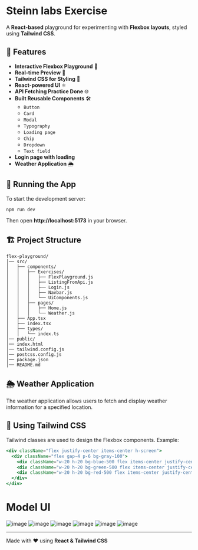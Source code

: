 # Steinn labs Exercise

A **React-based** playground for experimenting with **Flexbox layouts**, styled using **Tailwind CSS**.

## 🚀 Features
- **Interactive Flexbox Playground** 📏
- **Real-time Preview** 🔄
- **Tailwind CSS for Styling** 🎨
- **React-powered UI** ⚛️
- **API Fetching Practice Done** 🌐
- **Built Reusable Components** 🛠️
  - `Button`
  - `Card`
  - `Modal`
  - `Typography`
  - `Loading page`
  - `Chip`
  - `Dropdown`
  - `Text field`
- **Login page with loading**
- **Weather Application** 🌦️

## 🚀 Running the App

To start the development server:
```bash
npm run dev
```

Then open **http://localhost:5173** in your browser.

## 🏗️ Project Structure
```
flex-playground/
│── src/
│   ├── components/
│   │   ├── Exercises/
│   │   │   ├── FlexPlayground.js
│   │   │   ├── ListingFromApi.js
│   │   │   ├── Login.js
│   │   │   ├── Navbar.js
│   │   │   └── UiComponents.js
│   │   ├── pages/
│   │   │   ├── Home.js
│   │   │   └── Weather.js
│   ├── App.tsx
│   ├── index.tsx
│   ├── types/
│   │   └── index.ts
│── public/
│── index.html
│── tailwind.config.js
│── postcss.config.js
│── package.json
│── README.md
```

## 🌦️ Weather Application
The weather application allows users to fetch and display weather information for a specified location.

## 🎨 Using Tailwind CSS
Tailwind classes are used to design the Flexbox components. Example:
```jsx
<div className="flex justify-center items-center h-screen">
  <div className="flex gap-4 p-6 bg-gray-100">
    <div className="w-20 h-20 bg-blue-500 flex items-center justify-center">1</div>
    <div className="w-20 h-20 bg-green-500 flex items-center justify-center">2</div>
    <div className="w-20 h-20 bg-red-500 flex items-center justify-center">3</div>
  </div>
</div>
```
# Model UI
![image](https://github.com/user-attachments/assets/4421017b-dcbd-4c4c-b20d-5e5e40243ecc)
![image](https://github.com/user-attachments/assets/1a1198fc-3fd2-45da-8892-886f7bccdad4)
![image](https://github.com/user-attachments/assets/feb818d5-b344-4975-8585-02e5c259d2b1)
![image](https://github.com/user-attachments/assets/e1bbf9cb-cdae-4bdb-b572-b8129255d5b9)
![image](https://github.com/user-attachments/assets/1d19c8c2-9025-49c7-ad4d-174a5ef675e0)
![image](https://github.com/user-attachments/assets/849dcd5d-4f7c-408d-a9ef-08c4c05a047e)



---
Made with ❤️ using **React & Tailwind CSS**
